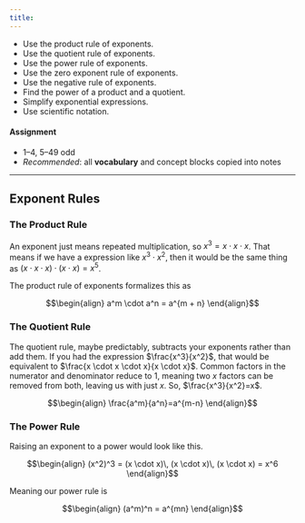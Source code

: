 ```yaml
---
title: 
---
```


- Use the product rule of exponents.
- Use the quotient rule of exponents.
- Use the power rule of exponents.
- Use the zero exponent rule of exponents.
- Use the negative rule of exponents.
- Find the power of a product and a quotient.
- Simplify exponential expressions.
- Use scientific notation.

#### Assignment

- 1–4, 5–49 odd
- *Recommended*: all **vocabulary** and concept blocks copied into notes

---

## Exponent Rules

### The Product Rule

An exponent just means repeated multiplication, so $x^3 = x \cdot x \cdot x$. That means if we have a expression like $x^3 \cdot x^2$, then it would be the same thing as $(x \cdot x \cdot x)\cdot(x \cdot x)=x^5$.

The product rule of exponents formalizes this as

$$\begin{align}
a^m \cdot a^n = a^{m + n}
\end{align}$$

### The Quotient Rule

The quotient rule, maybe predictably, subtracts your exponents rather than add them. If you had the expression $\frac{x^3}{x^2}$, that would be equivalent to $\frac{x \cdot x \cdot x}{x \cdot x}$. Common factors in the numerator and denominator reduce to 1, meaning two $x$ factors can be removed from both, leaving us with just $x$. So, $\frac{x^3}{x^2}=x$.

$$\begin{align}
\frac{a^m}{a^n}=a^{m-n}
\end{align}$$

### The Power Rule

Raising an exponent to a power would look like this.

$$\begin{align}
(x^2)^3 = (x \cdot x)\, (x \cdot x)\, (x \cdot x) = x^6
\end{align}$$

Meaning our power rule is

$$\begin{align}
(a^m)^n = a^{mn}
\end{align}$$

